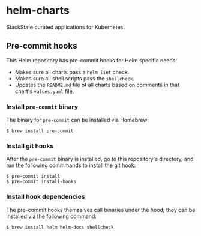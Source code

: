 # helm-charts

StackState curated applications for Kubernetes.

## Pre-commit hooks

This Helm repository has pre-commit hooks for Helm specific needs:

* Makes sure all charts pass a `helm lint` check.
* Makes sure all shell scripts pass the `shellcheck`.
* Updates the `README.md` file of all charts based on comments in that chart's `values.yaml` file.

### Install `pre-commit` binary

The binary for `pre-commit` can be installed via Homebrew:

```shell
$ brew install pre-commit
```

### Install git hooks

After the `pre-commit` binary is installed, go to this repository's directory, and run the following commmands to install the git hook:

```shell
$ pre-commit install
$ pre-commit install-hooks
```

### Install hook dependencies

The pre-commit hooks themselves call binaries under the hood; they can be installed via the following command:

```shell
$ brew install helm helm-docs shellcheck
```
